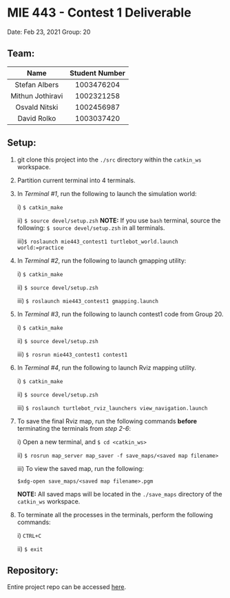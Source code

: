 # MIE 443 - Contest 1 Deliverable

Date: Feb 23, 2021
Group: 20

## Team:

|       Name       | Student Number |
|:----------------:|:--------------:|
|   Stefan Albers  |   1003476204   |
| Mithun Jothiravi |   1002321258   |
|   Osvald Nitski  |   1002456987   |
|    David Rolko   |   1003037420   |

## Setup:
1. git clone this project into the `./src` directory within the `catkin_ws` workspace.

2. Partition current terminal into 4 terminals.

3. In *Terminal #1*, run the following to launch the simulation world:

    i) `$ catkin_make`
    
    ii) `$ source devel/setup.zsh`
    **NOTE:** If you use `bash` terminal, source the following: `$ source devel/setup.zsh` in all terminals.

    iii)`$ roslaunch mie443_contest1 turtlebot_world.launch world:=practice`

4. In *Terminal #2*, run the following to launch gmapping utility:

    i) `$ catkin_make`

    ii) `$ source devel/setup.zsh`

    iii) `$ roslaunch mie443_contest1 gmapping.launch`

5. In *Terminal #3*, run the following to launch contest1 code from Group 20.

    i) `$ catkin_make`

    ii) `$ source devel/setup.zsh`

    iii) `$ rosrun mie443_contest1 contest1`

6. In *Terminal #4*, run the following to launch Rviz mapping utility. 

    i) `$ catkin_make`

    ii) `$ source devel/setup.zsh`

    iii) `$ roslaunch turtlebot_rviz_launchers view_navigation.launch`

7. To save the final Rviz map, run the following commands **before** terminating the terminals from *step 2-6*:

    i) Open a new terminal, and `$ cd <catkin_ws>`

    ii) `$ rosrun map_server map_saver -f save_maps/<saved map filename>`
    
    iii) To view the saved map, run the following:

    `$xdg-open save_maps/<saved map filename>.pgm`

    **NOTE:** All saved maps will be located in the `./save_maps` directory of the `catkin_ws` workspace.

8. To terminate all the processes in the terminals, perform the following commands:

    i) `CTRL+C`

    ii) `$ exit`

## Repository:

Entire project repo can be accessed [here](https://github.com/OsvaldN/MIE443_Contest1/tree/main).

